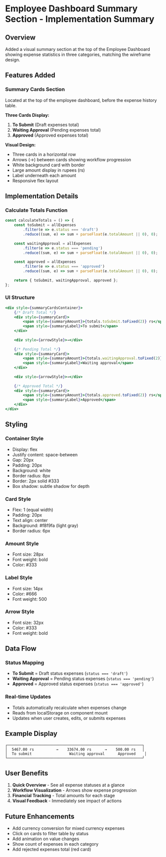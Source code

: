 # Employee Dashboard Summary Section - Implementation Summary

## Overview
Added a visual summary section at the top of the Employee Dashboard showing expense statistics in three categories, matching the wireframe design.

## Features Added

### Summary Cards Section
Located at the top of the employee dashboard, before the expense history table.

**Three Cards Display:**
1. **To Submit** (Draft expenses total)
2. **Waiting Approval** (Pending expenses total)
3. **Approved** (Approved expenses total)

**Visual Design:**
- Three cards in a horizontal row
- Arrows (→) between cards showing workflow progression
- White background card with border
- Large amount display in rupees (rs)
- Label underneath each amount
- Responsive flex layout

## Implementation Details

### Calculate Totals Function
```javascript
const calculateTotals = () => {
    const toSubmit = allExpenses
        .filter(e => e.status === 'draft')
        .reduce((sum, e) => sum + parseFloat(e.totalAmount || 0), 0);
    
    const waitingApproval = allExpenses
        .filter(e => e.status === 'pending')
        .reduce((sum, e) => sum + parseFloat(e.totalAmount || 0), 0);
    
    const approved = allExpenses
        .filter(e => e.status === 'approved')
        .reduce((sum, e) => sum + parseFloat(e.totalAmount || 0), 0);
    
    return { toSubmit, waitingApproval, approved };
};
```

### UI Structure
```jsx
<div style={summaryCardsContainer}>
    {/* Draft Total */}
    <div style={summaryCard}>
        <span style={summaryAmount}>{totals.toSubmit.toFixed(2)} rs</span>
        <span style={summaryLabel}>To submit</span>
    </div>
    
    <div style={arrowStyle}>→</div>
    
    {/* Pending Total */}
    <div style={summaryCard}>
        <span style={summaryAmount}>{totals.waitingApproval.toFixed(2)} rs</span>
        <span style={summaryLabel}>Waiting approval</span>
    </div>
    
    <div style={arrowStyle}>→</div>
    
    {/* Approved Total */}
    <div style={summaryCard}>
        <span style={summaryAmount}>{totals.approved.toFixed(2)} rs</span>
        <span style={summaryLabel}>Approved</span>
    </div>
</div>
```

## Styling

### Container Style
- Display: flex
- Justify content: space-between
- Gap: 20px
- Padding: 20px
- Background: white
- Border radius: 8px
- Border: 2px solid #333
- Box shadow: subtle shadow for depth

### Card Style
- Flex: 1 (equal width)
- Padding: 20px
- Text align: center
- Background: #f8f9fa (light gray)
- Border radius: 6px

### Amount Style
- Font size: 28px
- Font weight: bold
- Color: #333

### Label Style
- Font size: 14px
- Color: #666
- Font weight: 500

### Arrow Style
- Font size: 32px
- Color: #333
- Font weight: bold

## Data Flow

### Status Mapping
- **To Submit** = Draft status expenses (`status === 'draft'`)
- **Waiting Approval** = Pending status expenses (`status === 'pending'`)
- **Approved** = Approved status expenses (`status === 'approved'`)

### Real-time Updates
- Totals automatically recalculate when expenses change
- Reads from localStorage on component mount
- Updates when user creates, edits, or submits expenses

## Example Display
```
┌─────────────────────────────────────────────────────────────┐
│  5467.00 rs          →    33674.00 rs      →    500.00 rs   │
│  To submit                 Waiting approval      Approved    │
└─────────────────────────────────────────────────────────────┘
```

## User Benefits
1. **Quick Overview** - See all expense statuses at a glance
2. **Workflow Visualization** - Arrows show expense progression
3. **Financial Tracking** - Total amounts for each stage
4. **Visual Feedback** - Immediately see impact of actions

## Future Enhancements
- Add currency conversion for mixed currency expenses
- Click on cards to filter table by status
- Add animation on value changes
- Show count of expenses in each category
- Add rejected expenses total (red card)
